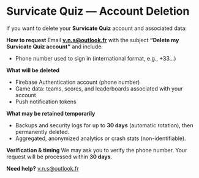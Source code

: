 # Survicate Quiz — Account Deletion

If you want to delete your **Survicate Quiz** account and associated data:

**How to request**
Email **v.n.s@outlook.fr** with the subject **“Delete my Survicate Quiz account”** and include:
- Phone number used to sign in (international format, e.g., +33…)

**What will be deleted**
- Firebase Authentication account (phone number)
- Game data: teams, scores, and leaderboards associated with your account
- Push notification tokens

**What may be retained temporarily**
- Backups and security logs for up to **30 days** (automatic rotation), then permanently deleted.
- Aggregated, anonymized analytics or crash stats (non-identifiable).

**Verification & timing**
We may ask you to verify the phone number. Your request will be processed within **30 days**.

**Need help?** v.n.s@outlook.fr
